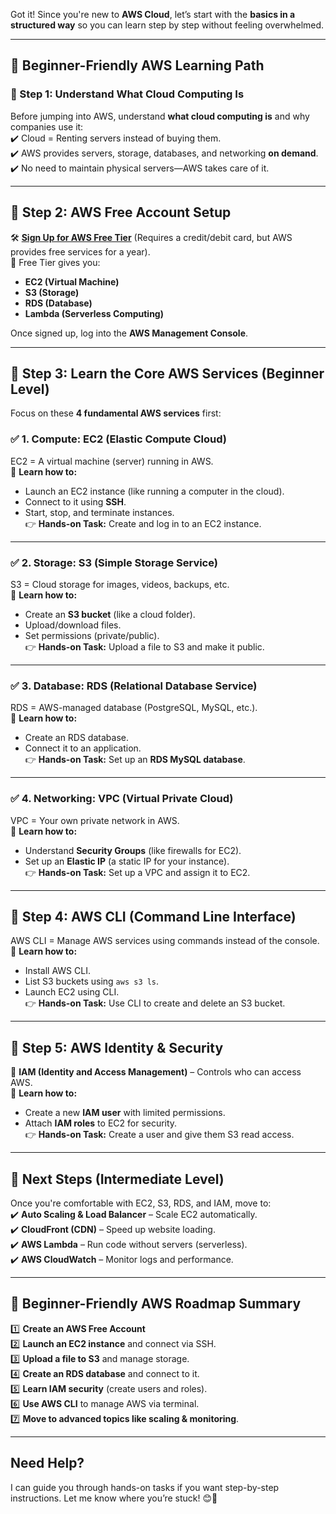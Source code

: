 Got it! Since you're new to **AWS Cloud**, let’s start with the **basics in a structured way** so you can learn step by step without feeling overwhelmed.  

---

## **🎯 Beginner-Friendly AWS Learning Path**

### **🔹 Step 1: Understand What Cloud Computing Is**
Before jumping into AWS, understand **what cloud computing is** and why companies use it:  
✔️ Cloud = Renting servers instead of buying them.  
✔️ AWS provides servers, storage, databases, and networking **on demand**.  
✔️ No need to maintain physical servers—AWS takes care of it.  

---

## **🔹 Step 2: AWS Free Account Setup**
🛠️ **[Sign Up for AWS Free Tier](https://aws.amazon.com/free/)** (Requires a credit/debit card, but AWS provides free services for a year).  
🔹 Free Tier gives you:
- **EC2 (Virtual Machine)**
- **S3 (Storage)**
- **RDS (Database)**
- **Lambda (Serverless Computing)**  

Once signed up, log into the **AWS Management Console**.

---

## **🔹 Step 3: Learn the Core AWS Services (Beginner Level)**
Focus on these **4 fundamental AWS services** first:

### **✅ 1. Compute: EC2 (Elastic Compute Cloud)**
EC2 = A virtual machine (server) running in AWS.  
📌 **Learn how to:**
- Launch an EC2 instance (like running a computer in the cloud).  
- Connect to it using **SSH**.  
- Start, stop, and terminate instances.  
👉 **Hands-on Task:** Create and log in to an EC2 instance.

---

### **✅ 2. Storage: S3 (Simple Storage Service)**
S3 = Cloud storage for images, videos, backups, etc.  
📌 **Learn how to:**
- Create an **S3 bucket** (like a cloud folder).  
- Upload/download files.  
- Set permissions (private/public).  
👉 **Hands-on Task:** Upload a file to S3 and make it public.

---

### **✅ 3. Database: RDS (Relational Database Service)**
RDS = AWS-managed database (PostgreSQL, MySQL, etc.).  
📌 **Learn how to:**
- Create an RDS database.  
- Connect it to an application.  
👉 **Hands-on Task:** Set up an **RDS MySQL database**.

---

### **✅ 4. Networking: VPC (Virtual Private Cloud)**
VPC = Your own private network in AWS.  
📌 **Learn how to:**
- Understand **Security Groups** (like firewalls for EC2).  
- Set up an **Elastic IP** (a static IP for your instance).  
👉 **Hands-on Task:** Set up a VPC and assign it to EC2.

---

## **🔹 Step 4: AWS CLI (Command Line Interface)**
AWS CLI = Manage AWS services using commands instead of the console.  
📌 **Learn how to:**
- Install AWS CLI.  
- List S3 buckets using `aws s3 ls`.  
- Launch EC2 using CLI.  
👉 **Hands-on Task:** Use CLI to create and delete an S3 bucket.

---

## **🔹 Step 5: AWS Identity & Security**
🔹 **IAM (Identity and Access Management)** – Controls who can access AWS.  
📌 **Learn how to:**
- Create a new **IAM user** with limited permissions.  
- Attach **IAM roles** to EC2 for security.  
👉 **Hands-on Task:** Create a user and give them S3 read access.

---

## **🚀 Next Steps (Intermediate Level)**
Once you're comfortable with EC2, S3, RDS, and IAM, move to:  
✔️ **Auto Scaling & Load Balancer** – Scale EC2 automatically.  
✔️ **CloudFront (CDN)** – Speed up website loading.  
✔️ **AWS Lambda** – Run code without servers (serverless).  
✔️ **AWS CloudWatch** – Monitor logs and performance.

---

## **🎯 Beginner-Friendly AWS Roadmap Summary**
1️⃣ **Create an AWS Free Account**  
2️⃣ **Launch an EC2 instance** and connect via SSH.  
3️⃣ **Upload a file to S3** and manage storage.  
4️⃣ **Create an RDS database** and connect to it.  
5️⃣ **Learn IAM security** (create users and roles).  
6️⃣ **Use AWS CLI** to manage AWS via terminal.  
7️⃣ **Move to advanced topics like scaling & monitoring**.

---

## **Need Help?**
I can guide you through hands-on tasks if you want step-by-step instructions. Let me know where you’re stuck! 😊🚀